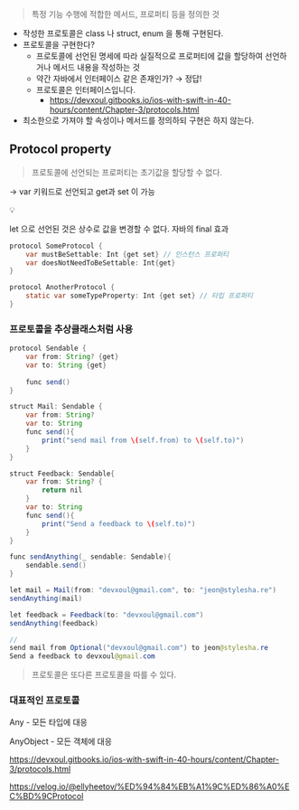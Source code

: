 > 특정 기능 수행에 적합한 메서드, 프로퍼티 등을 정의한 것
> 
- 작성한 프로토콜은 class 나 struct, enum 을 통해 구현된다.
- 프로토콜을 구현한다?
    - 프로토콜에 선언된 명세에 따라 실질적으로 프로퍼티에 값을 할당하여 선언하거나 메서드 내용을 작성하는 것
    - 약간 자바에서 인터페이스 같은 존재인가? → 정답!
    - 프로토콜은 인터페이스입니다.
        - https://devxoul.gitbooks.io/ios-with-swift-in-40-hours/content/Chapter-3/protocols.html
- 최소한으로 가져야 할 속성이나 메서드를 정의하되 구현은 하지 않는다.

## Protocol property

> 프로토콜에 선언되는 프로퍼티는 초기값을 할당할 수 없다.
> 

→ var 키워드로 선언되고 get과 set 이 가능

<aside>
💡

let 으로 선언된 것은 상수로 값을 변경할 수 없다. 자바의 final 효과

</aside>

```java
protocol SomeProtocol {
    var mustBeSettable: Int {get set} // 인스턴스 프로퍼티
    var doesNotNeedToBeSettable: Int{get}
}

protocol AnotherProtocol {
    static var someTypeProperty: Int {get set} // 타입 프로퍼티
}
```

### 프로토콜을 추상클래스처럼 사용

```java
protocol Sendable {
    var from: String? {get}
    var to: String {get}
    
    func send()
}

struct Mail: Sendable {
    var from: String?
    var to: String
    func send(){
        print("send mail from \(self.from) to \(self.to)")
    }
}

struct Feedback: Sendable{
    var from: String? {
        return nil
    }
    var to: String
    func send(){
        print("Send a feedback to \(self.to)")
    }
}

func sendAnything(_ sendable: Sendable){
    sendable.send()
}

let mail = Mail(from: "devxoul@gmail.com", to: "jeon@stylesha.re")
sendAnything(mail)

let feedback = Feedback(to: "devxoul@gmail.com")
sendAnything(feedback)

//
send mail from Optional("devxoul@gmail.com") to jeon@stylesha.re
Send a feedback to devxoul@gmail.com
```

> 프로토콜은 또다른 프로토콜을 따를 수 있다.



### 대표적인 프로토콜

Any - 모든 타입에 대응

AnyObject - 모든 객체에 대응

https://devxoul.gitbooks.io/ios-with-swift-in-40-hours/content/Chapter-3/protocols.html

https://velog.io/@ellyheetov/%ED%94%84%EB%A1%9C%ED%86%A0%EC%BD%9CProtocol
